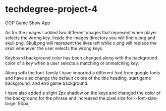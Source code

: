 # techdegree-project-4
OOP Game Show App

As for the images I added two different images that represent when player selects the wrong key.
Inside the images directory you will find x.png and skull.png. Skull.png will represent the lives left while x.png will replace the skull whenever the user selects the wrong keys. 

Keyboard background color has been changed along with the background color of a key when a user selects a matching or unmatching key. 

Along with the font-family I have imported a different font from google fonts and have also change the default colors of the title heading, start game background, and end game background. 

I have also added a slight 2px shadow on the keys and changed the color of the background for the phrase and increased the pixel size for --font-size-large: 90px; 